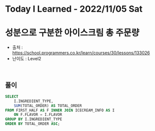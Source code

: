 # Today I Learned - 2022/11/05 Sat

# 성분으로 구분한 아이스크림 총 주문량
- 출처 : https://school.programmers.co.kr/learn/courses/30/lessons/133026
- 난이도 : Level2
<br>

## 풀이
```sql
SELECT
    I.INGREDIENT_TYPE,
    SUM(TOTAL_ORDER) AS TOTAL_ORDER
FROM FIRST_HALF AS F INNER JOIN ICECREAM_INFO AS I
    ON F.FLAVOR = I.FLAVOR
GROUP BY I.INGREDIENT_TYPE
ORDER BY TOTAL_ORDER ASC;
```
